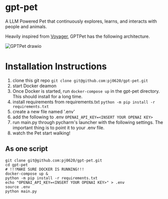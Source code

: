 # gpt-pet
A LLM Powered Pet that continuously explores, learns, and interacts with people and animals.

Heavily inspired from [Voyager](https://github.com/MineDojo/Voyager), GPTPet has the following architecture.

![GPTPet drawio](https://github.com/pj0620/gpt-pet/assets/37814424/b9353d3e-7722-4113-bd3f-1c0c534b2c9b)

# Installation Instructions
1. clone this git repo `git clone git@github.com:pj0620/gpt-pet.git`
2. start Docker deamon
3. Once Docker is started, run `docker-compose up` in the gpt-pet directory. This should install for a long time.
4. install requirements from requirements.txt
     `python -m pip install -r requirements.txt`
6. create a new file named '.env'
7. add the following to .env `OPENAI_API_KEY=<INSERT YOUR OPENAI KEY>`
8. run main.py through pycharm's launcher with the following settings. The important thing is to point it to your .env file.
9. watch the Pet start walking!

## As one script
```
git clone git@github.com:pj0620/gpt-pet.git
cd gpt-pet
# !!!MAKE SURE DOCKER IS RUNNING!!!
docker-compose up &
python -m pip install -r requirements.txt
echo "OPENAI_API_KEY=<INSERT YOUR OPENAI KEY>" > .env
source .env
python main.py
```
